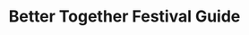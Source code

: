 ---
templateKey: pdf-serve
title: Better Together Festival Guide
path: /BTFestivalGuide
pdf: "https://inthistogetherevents.s3-us-west-1.amazonaws.com/guide-small.pdf"
pdfImg: "https://inthistogetherevents.s3-us-west-1.amazonaws.com/guide-large.png"
pdfLinkText: Download Festival Guide Here!
seo:
  browserTitle: Better Together Festival Guide | In This Together Events
  description: Better Together Festival Guide
  title: Better Together Festival Guide | In This Together Events
---